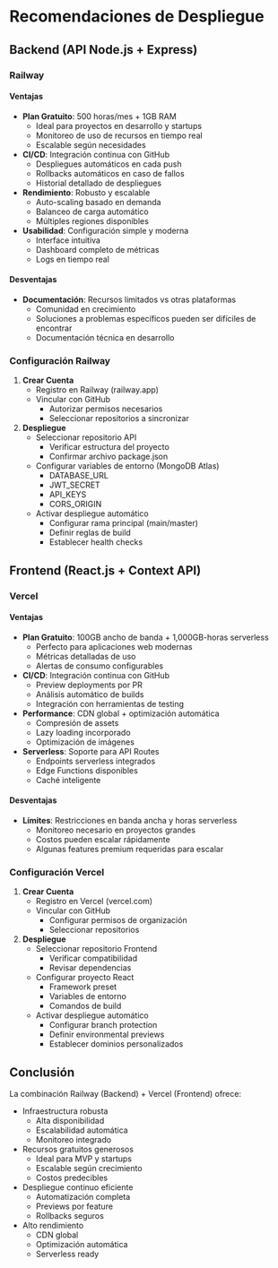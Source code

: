 # Recomendaciones de Despliegue

## Backend (API Node.js + Express)

### Railway

#### Ventajas
- **Plan Gratuito**: 500 horas/mes + 1GB RAM
  - Ideal para proyectos en desarrollo y startups
  - Monitoreo de uso de recursos en tiempo real
  - Escalable según necesidades
- **CI/CD**: Integración continua con GitHub
  - Despliegues automáticos en cada push
  - Rollbacks automáticos en caso de fallos
  - Historial detallado de despliegues
- **Rendimiento**: Robusto y escalable
  - Auto-scaling basado en demanda
  - Balanceo de carga automático
  - Múltiples regiones disponibles
- **Usabilidad**: Configuración simple y moderna
  - Interface intuitiva
  - Dashboard completo de métricas
  - Logs en tiempo real

#### Desventajas
- **Documentación**: Recursos limitados vs otras plataformas
  - Comunidad en crecimiento
  - Soluciones a problemas específicos pueden ser difíciles de encontrar
  - Documentación técnica en desarrollo

### Configuración Railway
1. **Crear Cuenta**
   - Registro en Railway (railway.app)
   - Vincular con GitHub
     - Autorizar permisos necesarios
     - Seleccionar repositorios a sincronizar
2. **Despliegue**
   - Seleccionar repositorio API
     - Verificar estructura del proyecto
     - Confirmar archivo package.json
   - Configurar variables de entorno (MongoDB Atlas)
     - DATABASE_URL
     - JWT_SECRET
     - API_KEYS
     - CORS_ORIGIN
   - Activar despliegue automático
     - Configurar rama principal (main/master)
     - Definir reglas de build
     - Establecer health checks

## Frontend (React.js + Context API)

### Vercel

#### Ventajas
- **Plan Gratuito**: 100GB ancho de banda + 1,000GB-horas serverless
  - Perfecto para aplicaciones web modernas
  - Métricas detalladas de uso
  - Alertas de consumo configurables
- **CI/CD**: Integración continua con GitHub
  - Preview deployments por PR
  - Análisis automático de builds
  - Integración con herramientas de testing
- **Performance**: CDN global + optimización automática
  - Compresión de assets
  - Lazy loading incorporado
  - Optimización de imágenes
- **Serverless**: Soporte para API Routes
  - Endpoints serverless integrados
  - Edge Functions disponibles
  - Caché inteligente

#### Desventajas
- **Límites**: Restricciones en banda ancha y horas serverless
  - Monitoreo necesario en proyectos grandes
  - Costos pueden escalar rápidamente
  - Algunas features premium requeridas para escalar

### Configuración Vercel
1. **Crear Cuenta**
   - Registro en Vercel (vercel.com)
   - Vincular con GitHub
     - Configurar permisos de organización
     - Seleccionar repositorios
2. **Despliegue**
   - Seleccionar repositorio Frontend
     - Verificar compatibilidad
     - Revisar dependencias
   - Configurar proyecto React
     - Framework preset
     - Variables de entorno
     - Comandos de build
   - Activar despliegue automático
     - Configurar branch protection
     - Definir environmental previews
     - Establecer dominios personalizados

## Conclusión

La combinación Railway (Backend) + Vercel (Frontend) ofrece:
- Infraestructura robusta
  - Alta disponibilidad
  - Escalabilidad automática
  - Monitoreo integrado
- Recursos gratuitos generosos
  - Ideal para MVP y startups
  - Escalable según crecimiento
  - Costos predecibles
- Despliegue continuo eficiente
  - Automatización completa
  - Previews por feature
  - Rollbacks seguros
- Alto rendimiento
  - CDN global
  - Optimización automática
  - Serverless ready
